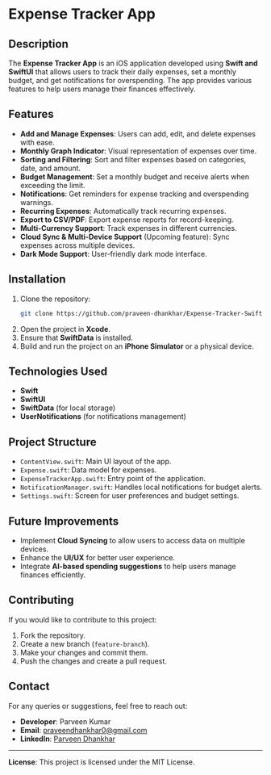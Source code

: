 # Expense Tracker App

## Description
The **Expense Tracker App** is an iOS application developed using **Swift and SwiftUI** that allows users to track their daily expenses, set a monthly budget, and get notifications for overspending. The app provides various features to help users manage their finances effectively.

## Features
- **Add and Manage Expenses**: Users can add, edit, and delete expenses with ease.
- **Monthly Graph Indicator**: Visual representation of expenses over time.
- **Sorting and Filtering**: Sort and filter expenses based on categories, date, and amount.
- **Budget Management**: Set a monthly budget and receive alerts when exceeding the limit.
- **Notifications**: Get reminders for expense tracking and overspending warnings.
- **Recurring Expenses**: Automatically track recurring expenses.
- **Export to CSV/PDF**: Export expense reports for record-keeping.
- **Multi-Currency Support**: Track expenses in different currencies.
- **Cloud Sync & Multi-Device Support** (Upcoming feature): Sync expenses across multiple devices.
- **Dark Mode Support**: User-friendly dark mode interface.

## Installation
1. Clone the repository:
   ```bash
   git clone https://github.com/praveen-dhankhar/Expense-Tracker-Swift.git
   ```
2. Open the project in **Xcode**.
3. Ensure that **SwiftData** is installed.
4. Build and run the project on an **iPhone Simulator** or a physical device.

## Technologies Used
- **Swift**
- **SwiftUI**
- **SwiftData** (for local storage)
- **UserNotifications** (for notifications management)

## Project Structure
- `ContentView.swift`: Main UI layout of the app.
- `Expense.swift`: Data model for expenses.
- `ExpenseTrackerApp.swift`: Entry point of the application.
- `NotificationManager.swift`: Handles local notifications for budget alerts.
- `Settings.swift`: Screen for user preferences and budget settings.

## Future Improvements
- Implement **Cloud Syncing** to allow users to access data on multiple devices.
- Enhance the **UI/UX** for better user experience.
- Integrate **AI-based spending suggestions** to help users manage finances efficiently.

## Contributing
If you would like to contribute to this project:
1. Fork the repository.
2. Create a new branch (`feature-branch`).
3. Make your changes and commit them.
4. Push the changes and create a pull request.

## Contact
For any queries or suggestions, feel free to reach out:
- **Developer**: Parveen Kumar
- **Email**: praveendhankhar0@gmail.com
- **LinkedIn**: [Parveen Dhankhar](https://www.linkedin.com/in/praveen-dhankhar-2aa2a9328)

---
**License**: This project is licensed under the MIT License.


